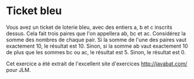 
# Ticket bleu #
Vous avez un ticket de loterie bleu, avec des entiers a, b et c inscrits
dessus. Cela fait trois paires que l'on appellera ab, bc et ac. Considérez
la somme des nombres de chaque pair. Si la somme de l'une des paires vaut
exactement 10, le résultat est 10. Sinon, si la somme ab vaut exactement 10
de plus que les sommes bc ou ac, le résultat est 5. Sinon, le résultat est
0.

Cet exercice a été extrait de l'excellent site d'exercices
http://javabat.com/ pour JLM.

